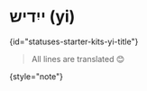 # ייִדיש (yi)
{id="statuses-starter-kits-yi-title"}


> All lines are translated 😊
>
{style="note"}
